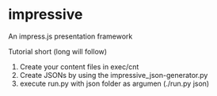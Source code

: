 impressive
==========

An impress.js presentation framework
  
Tutorial short (long will follow)  
1) Create your content files in exec/cnt  
2) Create JSONs by using the impressive_json-generator.py  
3) execute run.py with json folder as argumen (./run.py json)  

